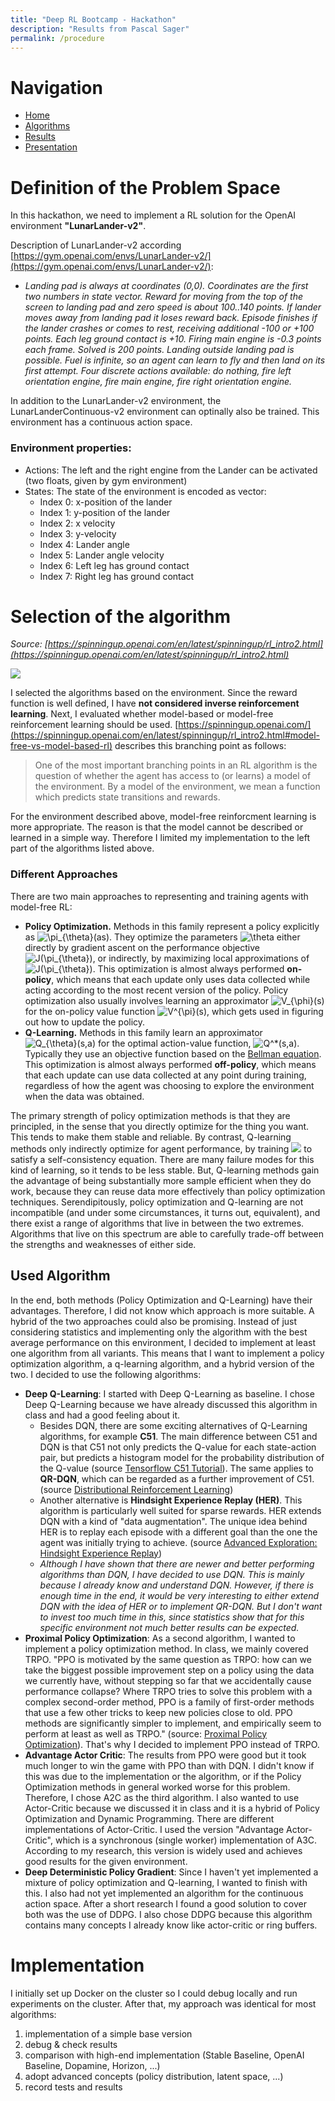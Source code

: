 ```yaml
---
title: "Deep RL Bootcamp - Hackathon"
description: "Results from Pascal Sager"
permalink: /procedure
---
```


# Navigation
- [Home](/rl-bootcamp-hackathon/)
- [Algorithms](/rl-bootcamp-hackathon/algorithms)
- [Results](/rl-bootcamp-hackathon/results)
- [Presentation](/rl-bootcamp-hackathon/presentation)


# Definition of the Problem Space
In this hackathon, we need to implement a RL solution for the OpenAI environment **"LunarLander-v2"**.

Description of LunarLander-v2 according [https://gym.openai.com/envs/LunarLander-v2/](https://gym.openai.com/envs/LunarLander-v2/):
  - *Landing pad is always at coordinates (0,0). Coordinates are the first two numbers in state vector. Reward for moving from the top of the screen to landing pad and zero speed is about 100..140 points. If lander moves away from landing pad it loses reward back. Episode finishes if the lander crashes or comes to rest, receiving additional -100 or +100 points. Each leg ground contact is +10. Firing main engine is -0.3 points each frame. Solved is 200 points. Landing outside landing pad is possible. Fuel is infinite, so an agent can learn to fly and then land on its first attempt. Four discrete actions available: do nothing, fire left orientation engine, fire main engine, fire right orientation engine.*

    
In addition to the LunarLander-v2 environment, the LunarLanderContinuous-v2 environment can optinally also be trained. This environment has a continuous action space. 

### Environment properties:
- Actions: The left and the right engine from the Lander can be activated (two floats, given by gym environment)
- States: The state of the environment is encoded as vector:
    - Index 0: x-position of the lander
    - Index 1: y-position of the lander
    - Index 2: x velocity
    - Index 3: y-velocity
    - Index 4: Lander angle
    - Index 5: Lander angle velocity
    - Index 6: Left leg has ground contact
    - Index 7: Right leg has ground contact



# Selection of the algorithm

*Source: [https://spinningup.openai.com/en/latest/spinningup/rl_intro2.html](https://spinningup.openai.com/en/latest/spinningup/rl_intro2.html)*

![](https://spinningup.openai.com/en/latest/_images/rl_algorithms_9_15.svg)

I selected the algorithms based on the environment. Since the reward function is well defined, I have **not considered
 inverse reinforcement learning**. Next, I evaluated whether model-based or model-free reinforcement learning should be used.
[https://spinningup.openai.com/](https://spinningup.openai.com/en/latest/spinningup/rl_intro2.html#model-free-vs-model-based-rl)
describes this branching point as follows:
> One of the most important branching points in an RL algorithm is the question of whether the agent has access to (or learns) a model of the environment. By a model of the environment, we mean a function which predicts state transitions and rewards.

For the environment described above, model-free reinforcment learning is more appropriate. The reason is that the model cannot be described or learned in a simple way. Therefore I limited my implementation to the left part of the algorithms listed above.

### Different Approaches

There are two main approaches to representing and training agents with model-free RL:
- **Policy Optimization.** Methods in this family represent a policy explicitly as ![\pi_{\theta}(as)](https://spinningup.openai.com/en/latest/_images/math/400068784a9d13ffe96c61f29b4ab26ad5557376.svg). They optimize the parameters ![\theta](https://spinningup.openai.com/en/latest/_images/math/ce5edddd490112350f4bd555d9390e0e845f754a.svg) either directly by gradient ascent on the performance objective ![J(\pi_{\theta})](https://spinningup.openai.com/en/latest/_images/math/96b876944de9cf0f980fe261562e8e07029245bf.svg), or indirectly, by maximizing local approximations of ![J(\pi_{\theta})](https://spinningup.openai.com/en/latest/_images/math/96b876944de9cf0f980fe261562e8e07029245bf.svg). This optimization is almost always performed **on-policy**, which means that each update only uses data collected while acting according to the most recent version of the policy. Policy optimization also usually involves learning an approximator ![V_{\phi}(s)](https://spinningup.openai.com/en/latest/_images/math/693bb706835fbd5903ad9758837acecd07ef13b1.svg) for the on-policy value function ![V^{\pi}(s)](https://spinningup.openai.com/en/latest/_images/math/a81303323c25fc13cd0652ca46d7596276e5cb7e.svg), which gets used in figuring out how to update the policy.
- **Q-Learning.** Methods in this family learn an approximator ![Q_{\theta}(s,a)](https://spinningup.openai.com/en/latest/_images/math/de947d14fdcfaa155ef3301fc39efcf9e6c9449c.svg) for the optimal action-value function, ![Q^*(s,a)](https://spinningup.openai.com/en/latest/_images/math/cbed396f671d6fb54f6df5c044b82ab3f052d63e.svg). Typically they use an objective function based on the [Bellman equation](https://spinningup.openai.com/en/latest/spinningup/rl_intro.html#bellman-equations). This optimization is almost always performed **off-policy**, which means that each update can use data collected at any point during training, regardless of how the agent was choosing to explore the environment when the data was obtained.

The primary strength of policy optimization methods is that they are principled, in the sense that you directly optimize for the thing you want. This tends to make them stable and reliable. By contrast, Q-learning methods only indirectly optimize for agent performance, by training <img src="https://render.githubusercontent.com/render/math?math=Q_{\theta}"> to satisfy a self-consistency equation. There are many failure modes for this kind of learning, so it tends to be less stable. But, Q-learning methods gain the advantage of being substantially more sample efficient when they do work, because they can reuse data more effectively than policy optimization techniques.
Serendipitously, policy optimization and Q-learning are not incompatible (and under some circumstances, it turns out, equivalent), and there exist a range of algorithms that live in between the two extremes. Algorithms that live on this spectrum are able to carefully trade-off between the strengths and weaknesses of either side.

## Used Algorithm
In the end, both methods (Policy Optimization and Q-Learning) have their advantages.  Therefore, I did not know which approach is more suitable. A hybrid of the two approaches could also be promising. Instead of just considering statistics and implementing only the algorithm with the best average performance on this environment, I decided to implement at least one algorithm from all variants.
This means that I want to implement a policy optimization algorithm, a q-learning algorithm, and a hybrid version of the two. I decided to use the following algorithms:

- **Deep Q-Learning**: I started with Deep Q-Learning as baseline. I chose Deep Q-Learning because we have already discussed this algorithm in class and had a good feeling about it.
  - Besides DQN, there are some exciting alternatives of Q-Learning algorithms, for example **C51**. The main difference between C51 and DQN is that C51 not only predicts the Q-value for each state-action pair, but predicts a histogram model for the probability distribution of the Q-value (source [Tensorflow C51 Tutorial](https://www.tensorflow.org/agents/tutorials/9_c51_tutorial)). The same applies to **QR-DQN**, which can be regarded as a further improvement of C51. (source [Distributional Reinforcement Learning](https://medium.com/analytics-vidhya/distributional-reinforcement-learning-part-1-c51-and-qr-dqn-a04c96a258dc))
  - Another alternative is **Hindsight Experience Replay (HER)**. This algorithm is particularly well suited for sparse rewards. HER extends DQN with a kind of "data augmentation". The unique idea behind HER is to replay each episode with a different goal than the one the agent was initially trying to achieve. (source [Advanced Exploration: Hindsight Experience Replay](https://medium.com/analytics-vidhya/advanced-exploration-hindsight-experience-replay-fd604be0fc4a))
  - *Although I have shown that there are newer and better performing algorithms than DQN, I have decided to use DQN. This is mainly because I already know and understand DQN. However, if there is enough time in the end, it would be very interesting to either extend DQN with the idea of HER or to implement QR-DQN. But I don't want to invest too much time in this, since statistics show that for this specific environment not much better results can be expected.*
- **Proximal Policy Optimization**: As a second algorithm, I wanted to implement a policy optimization method. In class, we mainly covered TRPO. "PPO is motivated by the same question as TRPO: how can we take the biggest possible improvement step on a policy using the data we currently have, without stepping so far that we accidentally cause performance collapse? Where TRPO tries to solve this problem with a complex second-order method, PPO is a family of first-order methods that use a few other tricks to keep new policies close to old. PPO methods are significantly simpler to implement, and empirically seem to perform at least as well as TRPO." (source: [Proximal Policy Optimization](https://spinningup.openai.com/en/latest/algorithms/ppo.html)). That's why I decided to implement PPO instead of TRPO.
- **Advantage Actor Critic**: The results from PPO were good but it took much longer to win the game with PPO than with DQN.  I didn't know if this was due to the implementation or the algorithm, or if the Policy Optimization methods in general worked worse for this problem. Therefore, I chose A2C as the third algorithm. I also wanted to use Actor-Critic because we discussed it in class and it is a hybrid of Policy Optimization and Dynamic Programming. There are different implementations of Actor-Critic. I used the version "Advantage Actor-Critic", which is a synchronous (single worker) implementation of A3C. According to my research, this version is widely used and achieves good results for the given environment.
- **Deep Deterministic Policy Gradient**: Since I haven't yet implemented a mixture of policy optimization and Q-learning, I wanted to finish with this. I also had not yet implemented an algorithm for the continuous action space. After a short research I found a good solution to cover both was the use of DDPG. I also chose DDPG because this algorithm contains many concepts I already know like actor-critic or ring buffers.

# Implementation
I initially set up Docker on the cluster so I could debug locally and run experiments on the cluster. After that, my approach was identical for most algorithms:

1. implementation of a simple base version
2. debug & check results
3. comparison with high-end implementation (Stable Baseline, OpenAI Baseline, Dopamine, Horizon, ...)
4. adopt advanced concepts (policy distribution, latent space, ...)
5. record tests and results
